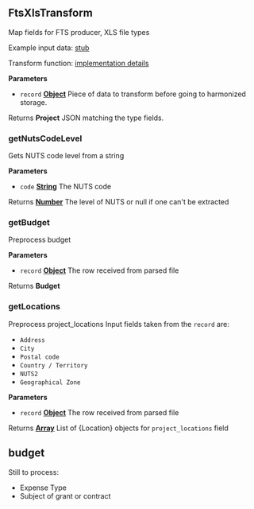 <!-- Generated by documentation.js. Update this documentation by updating the source code. -->

## FtsXlsTransform

Map fields for FTS producer, XLS file types

Example input data: [stub][1]

Transform function: [implementation details][2]

**Parameters**

-   `record` **[Object][3]** Piece of data to transform before going to harmonized storage.

Returns **Project** JSON matching the type fields.

### getNutsCodeLevel

Gets NUTS code level from a string

**Parameters**

-   `code` **[String][4]** The NUTS code

Returns **[Number][5]** The level of NUTS or null if one can't be extracted

### getBudget

Preprocess budget

**Parameters**

-   `record` **[Object][3]** The row received from parsed file

Returns **Budget** 

### getLocations

Preprocess project_locations
Input fields taken from the `record` are:

-   `Address`
-   `City`
-   `Postal code`
-   `Country / Territory`
-   `NUTS2`
-   `Geographical Zone`

**Parameters**

-   `record` **[Object][3]** The row received from parsed file

Returns **[Array][6]** List of {Location} objects for `project_locations` field

## budget

Still to process:

-   Expense Type
-   Subject of grant or contract

[1]: https://github.com/ec-europa/eubfr-data-lake/blob/master/services/ingestion/etl/fts/xls/test/stubs/record.json

[2]: https://github.com/ec-europa/eubfr-data-lake/blob/master/services/ingestion/etl/fts/xls/src/lib/transform.js

[3]: https://developer.mozilla.org/docs/Web/JavaScript/Reference/Global_Objects/Object

[4]: https://developer.mozilla.org/docs/Web/JavaScript/Reference/Global_Objects/String

[5]: https://developer.mozilla.org/docs/Web/JavaScript/Reference/Global_Objects/Number

[6]: https://developer.mozilla.org/docs/Web/JavaScript/Reference/Global_Objects/Array
